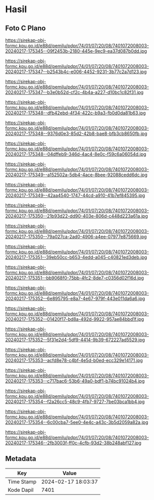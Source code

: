 # Hasil

## Foto C Plano

https://sirekap-obj-formc.kpu.go.id/e88d/pemilu/pdpr/74/01/07/20/08/7401072008003-20240217-175345--09f2453b-2180-445e-9ec9-ea37d087b0dd.jpg

https://sirekap-obj-formc.kpu.go.id/e88d/pemilu/pdpr/74/01/07/20/08/7401072008003-20240217-175347--b2543b4c-e006-4452-9231-3b77c2a7d123.jpg

https://sirekap-obj-formc.kpu.go.id/e88d/pemilu/pdpr/74/01/07/20/08/7401072008003-20240217-175347--b3e0b52d-cf2c-4b4a-a227-d10bc1c82f31.jpg

https://sirekap-obj-formc.kpu.go.id/e88d/pemilu/pdpr/74/01/07/20/08/7401072008003-20240217-175348--dfb42ebd-4f34-422c-b9a3-fb0d0da81b63.jpg

https://sirekap-obj-formc.kpu.go.id/e88d/pemilu/pdpr/74/01/07/20/08/7401072008003-20240217-175348--9376d0e3-85d2-42b8-bae8-bfb3cb8650fb.jpg

https://sirekap-obj-formc.kpu.go.id/e88d/pemilu/pdpr/74/01/07/20/08/7401072008003-20240217-175348--04dffeb9-346d-4ac4-8e0c-f59c6a06054d.jpg

https://sirekap-obj-formc.kpu.go.id/e88d/pemilu/pdpr/74/01/07/20/08/7401072008003-20240217-175349--a152502a-5db4-4ace-8bee-92088cedd6dc.jpg

https://sirekap-obj-formc.kpu.go.id/e88d/pemilu/pdpr/74/01/07/20/08/7401072008003-20240217-175349--42aa4540-1747-44cd-a910-41b7ef845395.jpg

https://sirekap-obj-formc.kpu.go.id/e88d/pemilu/pdpr/74/01/07/20/08/7401072008003-20240217-175350--21b93d22-dd90-403e-806d-c448d223a61a.jpg

https://sirekap-obj-formc.kpu.go.id/e88d/pemilu/pdpr/74/01/07/20/08/7401072008003-20240217-175350--79a027ca-2ad0-4906-a4ee-07977e875669.jpg

https://sirekap-obj-formc.kpu.go.id/e88d/pemilu/pdpr/74/01/07/20/08/7401072008003-20240217-175351--39eb50cc-b653-4edd-a045-c40821ed3deb.jpg

https://sirekap-obj-formc.kpu.go.id/e88d/pemilu/pdpr/74/01/07/20/08/7401072008003-20240217-175351--bb9068f0-75bb-4fc2-8de7-c0356d02f16d.jpg

https://sirekap-obj-formc.kpu.go.id/e88d/pemilu/pdpr/74/01/07/20/08/7401072008003-20240217-175352--6e895795-e8a7-4e67-979f-443e011da6a6.jpg

https://sirekap-obj-formc.kpu.go.id/e88d/pemilu/pdpr/74/01/07/20/08/7401072008003-20240217-175352--01420f17-bd8a-492d-9922-957ae84bbd1f.jpg

https://sirekap-obj-formc.kpu.go.id/e88d/pemilu/pdpr/74/01/07/20/08/7401072008003-20240217-175352--5f31e2d4-5df9-4414-9b39-672227ad5529.jpg

https://sirekap-obj-formc.kpu.go.id/e88d/pemilu/pdpr/74/01/07/20/08/7401072008003-20240217-175353--acfd8e78-c4bf-4e5d-b0ed-ecc329e14171.jpg

https://sirekap-obj-formc.kpu.go.id/e88d/pemilu/pdpr/74/01/07/20/08/7401072008003-20240217-175353--c717bac6-53b6-49a0-bdf1-b74bc91024b4.jpg

https://sirekap-obj-formc.kpu.go.id/e88d/pemilu/pdpr/74/01/07/20/08/7401072008003-20240217-175354--f2a26cc5-48c9-4fb7-9727-7be03bca1bb4.jpg

https://sirekap-obj-formc.kpu.go.id/e88d/pemilu/pdpr/74/01/07/20/08/7401072008003-20240217-175354--6c00cba7-5ee0-4e4c-a43c-3b5d2059a82a.jpg

https://sirekap-obj-formc.kpu.go.id/e88d/pemilu/pdpr/74/01/07/20/08/7401072008003-20240217-175346--2fb3003f-ff0c-4cfb-93d2-38b248abf127.jpg


## Metadata

| Key        | Value               |
| ---------- | ------------------- |
| Time Stamp | 2024-02-17 18:03:37 |
| Kode Dapil | 7401                |



